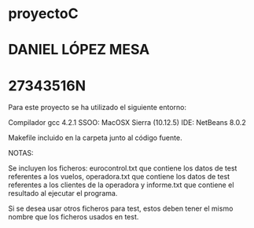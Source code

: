 # proyectoC
# DANIEL LÓPEZ MESA
# 27343516N

Para este proyecto se ha utilizado el siguiente entorno:

Compilador gcc 4.2.1
SSOO: MacOSX Sierra (10.12.5)
IDE: NetBeans 8.0.2

Makefile incluido en la carpeta junto al código fuente.

NOTAS:

Se incluyen los ficheros:
eurocontrol.txt que contiene los datos de test referentes a los vuelos,
operadora.txt que contiene los datos de test referentes a los clientes de la operadora y
informe.txt que contiene el resultado al ejecutar el programa.

Si se desea usar otros ficheros para test, estos deben tener el mismo nombre que los ficheros usados en test.
